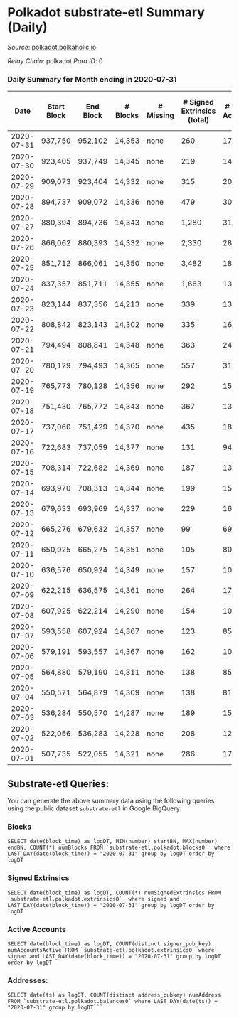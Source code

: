# Polkadot substrate-etl Summary (Daily)

_Source_: [polkadot.polkaholic.io](https://polkadot.polkaholic.io)

*Relay Chain*: polkadot
*Para ID*: 0



### Daily Summary for Month ending in 2020-07-31


| Date | Start Block | End Block | # Blocks | # Missing | # Signed Extrinsics (total) | # Active Accounts | # Addresses with Balances | # Events | # Transfers | # XCM Transfers In | # XCM Transfers Out |
| ---- | ----------- | --------- | -------- | --------- | --------------------------- | ----------------- | ------------------------- | -------- | ----------- | ------------------ | ------------------- |
| 2020-07-31 | 937,750 | 952,102 | 14,353 | none  | 260 | 175 | 3,718 | 40,878 |   |   |   |
| 2020-07-30 | 923,405 | 937,749 | 14,345 | none  | 219 | 145 |  | 40,378 |   |   |   |
| 2020-07-29 | 909,073 | 923,404 | 14,332 | none  | 315 | 206 |  | 41,847 | 1 ($36,466,978.66) |   |   |
| 2020-07-28 | 894,737 | 909,072 | 14,336 | none  | 479 | 308 |  | 41,118 | 8 ($199,048,144.72) |   |   |
| 2020-07-27 | 880,394 | 894,736 | 14,343 | none  | 1,280 | 312 |  | 47,382 | 356 ($144,409,415.55) |   |   |
| 2020-07-26 | 866,062 | 880,393 | 14,332 | none  | 2,330 | 284 |  | 53,195 | 280 ($336,518,679.80) |   |   |
| 2020-07-25 | 851,712 | 866,061 | 14,350 | none  | 3,482 | 186 |  | 57,390 | 240 ($115,273,224.75) |   |   |
| 2020-07-24 | 837,357 | 851,711 | 14,355 | none  | 1,663 | 139 |  | 47,099 | 1 ($6,242.22) |   |   |
| 2020-07-23 | 823,144 | 837,356 | 14,213 | none  | 339 | 139 |  | 39,796 |   |   |   |
| 2020-07-22 | 808,842 | 823,143 | 14,302 | none  | 335 | 161 |  | 41,529 |   |   |   |
| 2020-07-21 | 794,494 | 808,841 | 14,348 | none  | 363 | 243 |  | 40,534 |   |   |   |
| 2020-07-20 | 780,129 | 794,493 | 14,365 | none  | 557 | 314 |  | 41,701 | 8 ($200,162.90) |   |   |
| 2020-07-19 | 765,773 | 780,128 | 14,356 | none  | 292 | 157 |  | 40,289 | 27 ($19,044.07) |   |   |
| 2020-07-18 | 751,430 | 765,772 | 14,343 | none  | 367 | 139 |  | 40,533 | 2 ($17,156.82) |   |   |
| 2020-07-17 | 737,060 | 751,429 | 14,370 | none  | 435 | 182 |  | 41,082 | 33 ($1,032,497.43) |   |   |
| 2020-07-16 | 722,683 | 737,059 | 14,377 | none  | 131 | 94 |  | 39,601 | 9 ($415,709.75) |   |   |
| 2020-07-15 | 708,314 | 722,682 | 14,369 | none  | 187 | 133 |  | 39,909 |   |   |   |
| 2020-07-14 | 693,970 | 708,313 | 14,344 | none  | 199 | 151 |  | 39,612 | 31 ($44.32) |   |   |
| 2020-07-13 | 679,633 | 693,969 | 14,337 | none  | 229 | 165 |  | 39,997 |   |   |   |
| 2020-07-12 | 665,276 | 679,632 | 14,357 | none  | 99 | 69 |  | 39,382 |   |   |   |
| 2020-07-11 | 650,925 | 665,275 | 14,351 | none  | 105 | 80 |  | 39,330 |   |   |   |
| 2020-07-10 | 636,576 | 650,924 | 14,349 | none  | 157 | 105 |  | 39,645 | 20 ($793,087,712.80) |   |   |
| 2020-07-09 | 622,215 | 636,575 | 14,361 | none  | 264 | 172 |  | 39,797 |   |   |   |
| 2020-07-08 | 607,925 | 622,214 | 14,290 | none  | 154 | 109 |  | 39,259 |   |   |   |
| 2020-07-07 | 593,558 | 607,924 | 14,367 | none  | 123 | 85 |  | 39,241 |   |   |   |
| 2020-07-06 | 579,191 | 593,557 | 14,367 | none  | 162 | 104 |  | 39,644 | 5 ($714,867,500.00) |   |   |
| 2020-07-05 | 564,880 | 579,190 | 14,311 | none  | 138 | 85 |  | 39,270 |   |   |   |
| 2020-07-04 | 550,571 | 564,879 | 14,309 | none  | 138 | 81 |  | 39,047 |   |   |   |
| 2020-07-03 | 536,284 | 550,570 | 14,287 | none  | 189 | 150 |  | 39,600 | 65 ($193,426,992.35) |   |   |
| 2020-07-02 | 522,056 | 536,283 | 14,228 | none  | 208 | 129 |  | 39,307 |   |   |   |
| 2020-07-01 | 507,735 | 522,055 | 14,321 | none  | 286 | 177 |  | 39,824 | 25 ($2,630.71) |   |   |

## Substrate-etl Queries:
You can generate the above summary data using the following queries using the public dataset `substrate-etl` in Google BigQuery:


### Blocks
```
SELECT date(block_time) as logDT, MIN(number) startBN, MAX(number) endBN, COUNT(*) numBlocks FROM `substrate-etl.polkadot.blocks0`  where LAST_DAY(date(block_time)) = "2020-07-31" group by logDT order by logDT
```


### Signed Extrinsics
```
SELECT date(block_time) as logDT, COUNT(*) numSignedExtrinsics FROM `substrate-etl.polkadot.extrinsics0`  where signed and LAST_DAY(date(block_time)) = "2020-07-31" group by logDT order by logDT
```


### Active Accounts
```
SELECT date(block_time) as logDT, COUNT(distinct signer_pub_key) numAccountsActive FROM `substrate-etl.polkadot.extrinsics0` where signed and LAST_DAY(date(block_time)) = "2020-07-31" group by logDT order by logDT
```


### Addresses:
```
SELECT date(ts) as logDT, COUNT(distinct address_pubkey) numAddress FROM `substrate-etl.polkadot.balances0` where LAST_DAY(date(ts)) = "2020-07-31" group by logDT```

